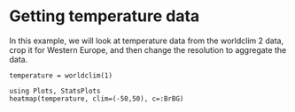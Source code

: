 # Getting temperature data

In this example, we will look at temperature data from the worldclim 2 data,
crop it for Western Europe, and then change the resolution to aggregate the
data.

```@example temp
temperature = worldclim(1)
```

```@example temp
using Plots, StatsPlots
heatmap(temperature, clim=(-50,50), c=:BrBG)
```
